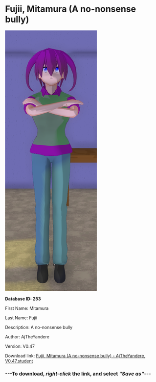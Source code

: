 # Fujii, Mitamura (A no-nonsense bully)

<img src="https://raw.githubusercontent.com/Arbiter1223/Daigaku-Gurashi-Custom-Students/master/Students/Files/Fujii%2C%20Mitamura%20(A%20no-nonsense%20bully).png" title="Fujii, Mitamura (A no-nonsense bully) - AjTheYandere, V0.47">

**Database ID: 253**

First Name: Mitamura

Last Name: Fujii

Description: A no-nonsense bully

Author: AjTheYandere

Version: V0.47

Download link: <a href="https://raw.githubusercontent.com/Arbiter1223/Daigaku-Gurashi-Custom-Students/master/Students/Files/Fujii%2C%20Mitamura%20(A%20no-nonsense%20bully)%20-%20AjTheYandere%2C%20V0.47.student">Fujii, Mitamura (A no-nonsense bully) - AjTheYandere, V0.47.student</a>

### ---**To download, _right-click_ the link, and select _"Save as"_**---
